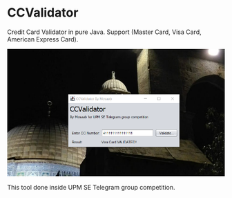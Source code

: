 # CCValidator
 
Credit Card Validator in pure Java. Support (Master Card, Visa Card, American Express Card).

![CCValidator](https://github.com/moceap/CCValidator/blob/main/CCValidator.PNG?raw=true)

This tool done inside UPM SE Telegram group competition. 
